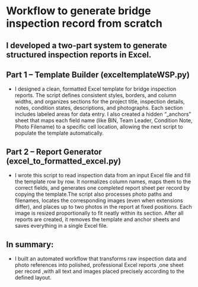 # Workflow to generate bridge inspection record from scratch

## I developed a two-part system to generate structured inspection reports in Excel.

## Part 1 – Template Builder (exceltemplateWSP.py)
- I designed a clean, formatted Excel template for bridge inspection reports. The script defines consistent styles, borders, and column widths, and organizes sections for the project title, inspection details, notes, condition states, descriptions, and photographs. Each section includes labeled areas for data entry. I also created a hidden “_anchors” sheet that maps each field name (like BIN, Team Leader, Condition Note, Photo Filename) to a specific cell location, allowing the next script to populate the template automatically.

## Part 2 – Report Generator (excel_to_formatted_excel.py)
- I wrote this script to read inspection data from an input Excel file and fill the template row by row. It normalizes column names, maps them to the correct fields, and generates one completed report sheet per record by copying the template.The script also processes photo paths and filenames, locates the corresponding images (even when extensions differ), and places up to two photos in the report at fixed positions. Each image is resized proportionally to fit neatly within its section. After all reports are created, it removes the template and anchor sheets and saves everything in a single Excel file.

## In summary:
- I built an automated workflow that transforms raw inspection data and photo references into polished, professional Excel reports ,one sheet per record ,with all text and images placed precisely according to the defined layout.
